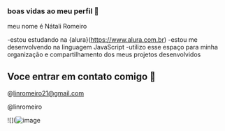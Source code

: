 ### boas vidas ao meu perfil 🖤

meu nome é Nátali Romeiro

-estou estudando na {alura}(https://www.alura.com.br)
-estou me desenvolvendo na linguagem JavaScript
-utilizo esse espaço para minha organização e compartilhamento dos meus projetos desenvolvidos

## Voce entrar em contato comigo 📧
@linromeiro21@gmail.com

@linromeiro


![](![image](https://media1.tenor.com/m/3HAoEUGsWi8AAAAC/bibble-fairytopia.gif)
